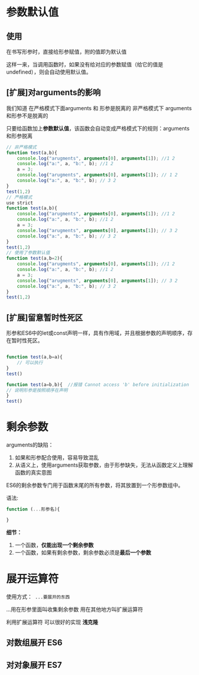 #
# 参数默认值

## 使用 <!-- {docsify-ignore} -->

在书写形参时，直接给形参赋值，附的值即为默认值

这样一来，当调用函数时，如果没有给对应的参数赋值（给它的值是undefined），则会自动使用默认值。

## [扩展]对arguments的影响 <!-- {docsify-ignore} -->

我们知道 在严格模式下面arguments 和 形参是脱离的 非严格模式下 arguments 和形参不是脱离的 

只要给函数加上**参数默认值**，该函数会自动变成严格模式下的规则：arguments和形参脱离

```js
// 非严格模式
function test(a,b){
    console.log("arugments", arguments[0], arguments[1]); //1 2
    console.log("a:", a, "b:", b); //1 2
    a = 3;
    console.log("arugments", arguments[0], arguments[1]); // 1 2
    console.log("a:", a, "b:", b); // 3 2
}
test(1,2)
// 严格模式
use strict
function test(a,b){
    console.log("arugments", arguments[0], arguments[1]); //1 2
    console.log("a:", a, "b:", b); //1 2
    a = 3;
    console.log("arugments", arguments[0], arguments[1]); // 3 2
    console.log("a:", a, "b:", b); // 3 2
}
test(1,2)
// 使用了参数默认值
function test(a,b=2){
    console.log("arugments", arguments[0], arguments[1]); //1 2
    console.log("a:", a, "b:", b); //1 2
    a = 3;
    console.log("arugments", arguments[0], arguments[1]); // 3 2
    console.log("a:", a, "b:", b); // 3 2
}
test(1,2)
```

## [扩展]留意暂时性死区 <!-- {docsify-ignore} -->

形参和ES6中的let或const声明一样，具有作用域，并且根据参数的声明顺序，存在暂时性死区。

```js

function test(a,b=a){  
    // 可以执行
}
test()

function test(a=b,b){  //报错 Cannot access 'b' before initialization
// 说明形参是按照顺序在声明 
}
test()

```

# 剩余参数

arguments的缺陷：

1. 如果和形参配合使用，容易导致混乱
2. 从语义上，使用arguments获取参数，由于形参缺失，无法从函数定义上理解函数的真实意图


ES6的剩余参数专门用于函数末尾的所有参数，将其放置到一个形参数组中。

语法:

```js
function (...形参名){

}
```

**细节：**

1. 一个函数，**仅能出现一个剩余参数**
2. 一个函数，如果有剩余参数，剩余参数必须是**最后一个参数**

# 展开运算符

使用方式：```  ...要展开的东西  ```

...用在形参里面叫收集剩余参数 用在其他地方叫扩展运算符

利用扩展运算符 可以很好的实现 **浅克隆** 

## 对数组展开 ES6 <!-- {docsify-ignore} -->

## 对对象展开 ES7 <!-- {docsify-ignore} -->

